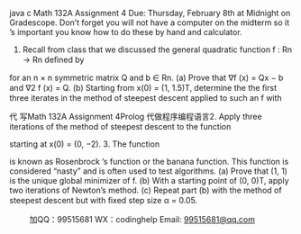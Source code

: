 java c
Math   132A   Assignment   4
Due:   Thursday,   February   8th   at   Midnight   on   Gradescope.
Don’t forget you will   not   have a   computer   on   the   midterm   so   it   ’s   important   you   know   how   to   do   these   by   hand   and   calculator.
1.    Recall from class that we discussed   the   general   quadratic   function   f :   Rn →   Rn    deﬁned   by
   
for   an   n   ×   n   symmetric   matrix   Q   and   b   ∈   Rn.
(a)    Prove   that   ∇f   (x)   = Qx   −   b   and   ∇2   f   (x)   = Q.
(b)    Starting from x(0) =   (1, 1.5)T, determine the the ﬁrst three   iterates   in   the   method   of steepest   descent   applied   to   such   an   f   with
   
代 写Math 132A Assignment 4Prolog
代做程序编程语言2.      Apply   three   iterations   of the   method   of steepest   descent   to   the   function

starting   at   x(0)      =   (0,   −2).
3.    The   function

is   known   as   Rosenbrock   ’s   function   or   the   banana   function. This   function   is   considered “nasty”   and   is   often   used   to   test   algorithms.
(a)    Prove   that   (1, 1)   is   the   unique   global   minimizer   of   f.
(b)      With   a   starting   point   of   (0,   0)T,   apply   two   iterations   of Newton’s   method.
(c)    Repeat part (b)   with   the method of   steepest descent but   with   ﬁxed step size   α   =   0.05.
   
   



         
加QQ：99515681  WX：codinghelp  Email: 99515681@qq.com
